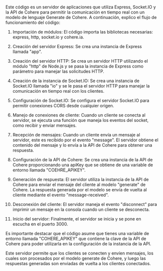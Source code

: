 Este código es un servidor de aplicaciones que utiliza Express, Socket.IO y la API de Cohere para permitir la comunicación en tiempo real con un modelo de lenguaje Generate de Cohere. A continuación, explico el flujo de funcionamiento del código:

1. Importación de módulos: El código importa las bibliotecas necesarias: express, http, socket.io y cohere.ia.

2. Creación del servidor Express: Se crea una instancia de Express llamada "app".

3. Creación del servidor HTTP: Se crea un servidor HTTP utilizando el módulo "http" de Node.js y se pasa la instancia de Express como parámetro para manejar las solicitudes HTTP.

4. Creación de la instancia de Socket.IO: Se crea una instancia de Socket.IO llamada "io" y se le pasa el servidor HTTP para manejar la comunicación en tiempo real con los clientes.

5. Configuración de Socket.IO: Se configura el servidor Socket.IO para permitir conexiones CORS desde cualquier origen.

6. Manejo de conexiones de cliente: Cuando un cliente se conecta al servidor, se ejecuta una función que maneja los eventos del socket, como recibir y enviar mensajes.

7. Recepción de mensajes: Cuando un cliente envía un mensaje al servidor, este es recibido por el evento "message". El servidor obtiene el contenido del mensaje y lo envía a la API de Cohere para obtener una respuesta.

8. Configuración de la API de Cohere: Se crea una instancia de la API de Cohere proporcionando una apiKey que se obtiene de una variable de entorno llamada "COEHRE_APIKEY".

9. Generación de respuesta: El servidor utiliza la instancia de la API de Cohere para enviar el mensaje del cliente al modelo "generate" de Cohere. La respuesta generada por el modelo se envía de vuelta al cliente mediante el evento "message-received".

10. Desconexión del cliente: El servidor maneja el evento "disconnect" para imprimir un mensaje en la consola cuando un cliente se desconecta.

11. Inicio del servidor: Finalmente, el servidor se inicia y se pone en escucha en el puerto 3000.

Es importante destacar que el código asume que tienes una variable de entorno llamada "COHERE_APIKEY" que contiene la clave de la API de Cohere para poder utilizarla en la configuración de la instancia de la API.

Este servidor permite que los clientes se conecten y envíen mensajes, los cuales son procesados por el modelo generate de Cohere, y luego las respuestas generadas son enviadas de vuelta a los clientes conectados.